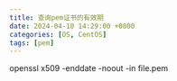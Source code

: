 ```yaml
---
title: 查询pem证书的有效期
date: 2024-04-10 14:29:00 +0800
categories: [OS, CentOS]
tags: [pem]
---
```


openssl x509 -enddate -noout -in file.pem
